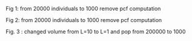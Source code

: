 Fig 1: from 20000 individuals to 1000
remove pcf computation


Fig 2: from 20000 individuals to 1000
remove pcf computation

Fig. 3 : changed volume from L=10 to L=1 and pop from 200000 to 1000

